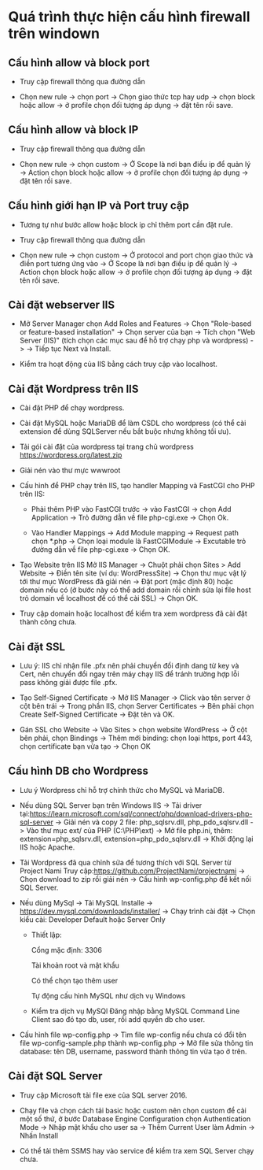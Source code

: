 # Quá trình thực hiện cấu hình firewall trên windown

## Cấu hình allow và block port

* Truy cập firewall thông qua đường dẫn 

* Chọn new rule -> chọn port -> Chọn giao thức tcp hay udp -> chọn block hoặc allow -> ở profile chọn đối tượng áp dụng -> đặt tên rồi save.

## Cấu hình allow và block IP

* Truy cập firewall thông qua đường dẫn 

* Chọn new rule -> chọn custom -> Ở Scope là nơi bạn điều ip để quản lý -> Action chọn block hoặc allow -> ở profile chọn đối tượng áp dụng -> đặt tên rồi save.


## Cấu hình giới hạn IP và Port truy cập

* Tương tự như bước allow hoặc block ip chỉ thêm port cần đặt rule.

* Truy cập firewall thông qua đường dẫn 

* Chọn new rule -> chọn custom -> Ở protocol and port chọn giao thức và điền port tương ứng vào -> Ở Scope là nơi bạn điều ip để quản lý -> Action chọn block hoặc allow -> ở profile chọn đối tượng áp dụng -> đặt tên rồi save.

## Cài đặt webserver IIS

* Mở Server Manager chọn Add Roles and Features -> Chọn "Role-based or feature-based installation" -> Chọn server của bạn -> Tích chọn "Web Server (IIS)" (tích chọn các mục sau để hỗ trợ chạy php và wordpress) ->  -> Tiếp tục Next và Install.

* Kiểm tra hoạt động của IIS bằng cách truy cập vào localhost.

## Cài đặt Wordpress trên IIS

* Cài đặt PHP để chạy wordpress.

* Cài đặt MySQL hoặc MariaDB để làm CSDL cho wordpress (có thể cài extension để dùng SQLServer nếu bắt buộc nhưng không tối ưu).

* Tải gói cài đặt của wordpress tại trang chủ wordpress https://wordpress.org/latest.zip

* Giải nén vào thư mực wwwroot

* Cấu hình để PHP chạy trên IIS, tạo handler Mapping và FastCGI cho PHP trên IIS:

    * Phải thêm PHP vào FastCGI trước -> vào FastCGI -> chọn Add Application -> Trỏ đường dẫn về file php-cgi.exe -> Chọn Ok.

    * Vào Handler Mappings -> Add Module mapping -> Request path chọn *.php -> Chọn loại module là FastCGIModule -> Excutable trỏ đường dẫn về file php-cgi.exe -> Chọn OK.

* Tạo Website trên IIS Mở IIS Manager -> Chuột phải chọn Sites > Add Website -> Điền tên site (ví dụ: WordPressSite) -> Chọn thư mục vật lý tới thư mục WordPress đã giải nén -> Đặt port (mặc định 80) hoặc domain nếu có (ở bước này có thể add domain rồi chỉnh sửa lại file host trỏ domain về localhost để có thể cài SSL) -> Chọn OK.

* Truy cập domain hoặc localhost để kiểm tra xem wordpress đã cài đặt thành công chưa.

## Cài đặt SSL

* Lưu ý: IIS chỉ nhận file .pfx nên phải chuyển đổi định dang từ key và Cert, nên chuyển đổi ngay trên máy chạy IIS để tránh trường hợp lỗi pass không giải được file .pfx.

* Tạo Self-Signed Certificate -> Mở IIS Manager -> Click vào tên server ở cột bên trái -> Trong phần IIS, chọn Server Certificates -> Bên phải chọn Create Self-Signed Certificate -> Đặt tên và OK.

* Gán SSL cho Website -> Vào Sites > chọn website WordPress -> Ở cột bên phải, chọn Bindings -> Thêm mới binding: chọn loại https, port 443, chọn certificate bạn vừa tạo -> Chọn OK

## Cấu hình DB cho Wordpress

* Lưu ý Wordpress chỉ hỗ trợ chính thức cho MySQL và MariaDB.

* Nếu dùng SQL Server bạn trên Windows IIS -> Tải driver tại:https://learn.microsoft.com/sql/connect/php/download-drivers-php-sql-server -> Giải nén và copy 2 file: php_sqlsrv.dll, php_pdo_sqlsrv.dll -> Vào thư mục ext/ của PHP (C:\PHP\ext) -> Mở file php.ini, thêm: extension=php_sqlsrv.dll, extension=php_pdo_sqlsrv.dll -> Khởi động lại IIS hoặc Apache.

* Tải Wordpress đã qua chỉnh sửa để tương thích với SQL Server từ Project Nami Truy cập:https://github.com/ProjectNami/projectnami -> Chọn download to zip rồi giải nén -> Cấu hình wp-config.php để kết nối SQL Server.

* Nếu dùng MySql -> Tải MySQL Installe -> https://dev.mysql.com/downloads/installer/ -> Chạy trình cài đặt -> Chọn kiểu cài: Developer Default hoặc Server Only
    * Thiết lập:

        Cổng mặc định: 3306

        Tài khoản root và mật khẩu

        Có thể chọn tạo thêm user

        Tự động cấu hình MySQL như dịch vụ Windows

    * Kiểm tra dịch vụ MySQl Đăng nhập bằng MySQL Command Line Client sao đó tạo db, user, rồi add quyền db cho user.

* Cấu hình file wp-config.php -> Tìm file wp-config nếu chưa có đổi tên file wp-config-sample.php thành wp-config.php -> Mở file sửa thông tin database: tên DB, username, password thành thông tin vừa tạo ở trên.

## Cài đặt SQL Server

* Truy cập Microsoft tải file exe của SQL server 2016.

* Chạy file và chọn cách tải basic hoặc custom nên chọn custom để cài một số thứ, ở bước Database Engine Configuration chọn Authentication Mode -> Nhập mật khẩu cho user sa -> Thêm Current User làm Admin -> Nhấn Install

* Có thể tải thêm SSMS hay vào service để kiểm tra xem SQL Server chạy chưa.
